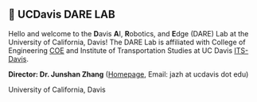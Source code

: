 ## 🤖 UCDavis DARE LAB

Hello and welcome to the **D**avis **A**I, **R**obotics, and **E**dge (DARE) Lab at the University of California, Davis! The DARE Lab is affiliated with College of Engineering  [COE](https://engineering.ucdavis.edu/) and
Institute of Transportation Studies at UC Davis [ITS-Davis](https://its.ucdavis.edu/).

**Director: Dr. Junshan Zhang** ([Homepage](https://faculty.engineering.ucdavis.edu/jzhang/), Email: jazh at ucdavis dot edu)

University of California, Davis
